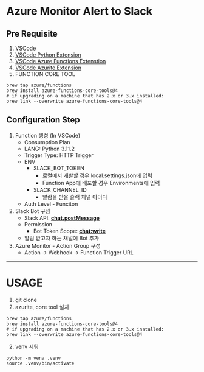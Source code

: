 # Azure Monitor Alert to Slack

## Pre Requisite
1. VSCode
2. [VSCode Python Extension](https://marketplace.visualstudio.com/items?itemName=ms-python.python)
3. [VSCode Azure Functions Extenstion](https://marketplace.visualstudio.com/items?itemName=ms-azuretools.vscode-azurefunctions)
4. [VSCode Azurite Extension](https://marketplace.visualstudio.com/items?itemName=ms-azuretools.vscode-azurefunctions)
5. FUNCTION CORE TOOL
```
brew tap azure/functions
brew install azure-functions-core-tools@4
# if upgrading on a machine that has 2.x or 3.x installed:
brew link --overwrite azure-functions-core-tools@4
```
## Configuration Step
1. Function 생성 (In VSCode)
    - Consumption Plan
    - LANG: Python 3.11.2
    - Trigger Type: HTTP Trigger
    - ENV
        - SLACK_BOT_TOKEN 
            - 로컬에서 개발할 경우 local.settings.json에 입력
            - Function App에 배포할 경우 Environments에 입력
        - SLACK_CHANNEL_ID
            - 알람을 받을 슬랙 채널 아이디
    - Auth Level - Funciton
2. Slack Bot 구성
    - Slack API: [**chat.postMessage**](https://api.slack.com/methods/chat.postMessage)
    - Permission
        - Bot Token Scope: [**chat:write**](https://api.slack.com/scopes/chat:write)
    - 알림 받고자 하는 채널에 Bot 추가
3. Azure Monitor - Action Group 구성
    - Action -> Webhook -> Function Trigger URL


---
# USAGE
1. git clone
2. azurite, core tool 설치
```
brew tap azure/functions
brew install azure-functions-core-tools@4
# if upgrading on a machine that has 2.x or 3.x installed:
brew link --overwrite azure-functions-core-tools@4
```
2. venv 세팅
```
python -m venv .venv
source .venv/bin/activate
```